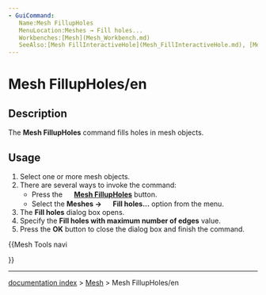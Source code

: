 ```yaml
---
- GuiCommand:
   Name:Mesh FillupHoles
   MenuLocation:Meshes → Fill holes...
   Workbenches:[Mesh](Mesh_Workbench.md)
   SeeAlso:[Mesh FillInteractiveHole](Mesh_FillInteractiveHole.md), [Mesh AddFacet](Mesh_AddFacet.md)
---
```


# Mesh FillupHoles/en

## Description

The **Mesh FillupHoles** command fills holes in mesh objects.

## Usage

1.  Select one or more mesh objects.
2.  There are several ways to invoke the command:
    -   Press the **<img src="images/Mesh_FillupHoles.svg" width=16px> [Mesh FillupHoles](Mesh_FillupHoles.md)** button.
    -   Select the **Meshes → <img src="images/Mesh_FillupHoles.svg" width=16px> Fill holes...** option from the menu.
3.  The **Fill holes** dialog box opens.
4.  Specify the **Fill holes with maximum number of edges** value.
5.  Press the **OK** button to close the dialog box and finish the command.





{{Mesh Tools navi

}}

---
[documentation index](../README.md) > [Mesh](Mesh_Workbench.md) > Mesh FillupHoles/en
